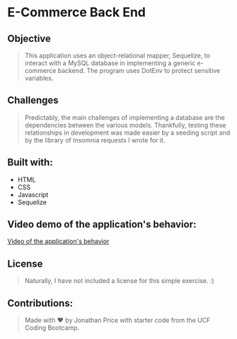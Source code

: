 # E-Commerce Back End #

## Objective ##

>This application uses an object-relational mapper, Sequelize, to interact with a MySQL database in implementing a generic e-commerce backend. The program uses DotEnv to protect sensitive variables.
 
## Challenges

>Predictably, the main challenges of implementing a database are the dependencies between the various models. Thankfully, testing these relationships in development was made easier by a seeding script and by the library of Insomnia requests I wrote for it.

## Built with:

* HTML
* CSS
* Javascript
* Sequelize

## Video demo of the application's behavior:

[Video of the application's behavior](https://drive.google.com/file/d/1fXUr_Mn87VX-hLX3kBHB31iOHtGmdP3f/view)

## License

> Naturally, I have not included a license for this simple exercise. :)

## Contributions:

>Made with ❤️ by Jonathan Price with starter code from the UCF Coding Bootcamp.

